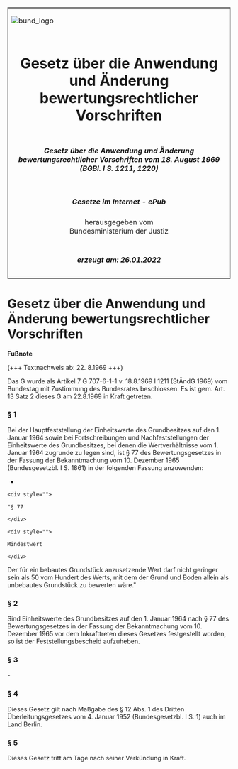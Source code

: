 <span id="DECKBLATT.html"></span>

<table border="0" frame="border" width="100%">

<tr valign="top">

<td align="left">

![bund\_logo](BfJ_2021_Web_de_de.gif)

</td>

<td align="right">

 

</td>

</tr>

<tr align="center" valign="middle">

<td colspan="2">

# Gesetz über die Anwendung und Änderung bewertungsrechtlicher Vorschriften

</td>

</tr>

<tr align="center" valign="middle">

<td colspan="2">

##### Gesetz über die Anwendung und Änderung bewertungsrechtlicher Vorschriften vom 18. August 1969 (BGBl. I S. 1211, 1220)

</td>

</tr>

<tr align="center" valign="middle">

<td colspan="2">

  
  

##### Gesetze im Internet - ePub  
  
herausgegeben vom  
Bundesministerium der Justiz

</td>

</tr>

<tr align="center" valign="bottom">

<td colspan="2">

  
  

##### erzeugt am: 26.01.2022

</td>

</tr>

</table>

<span id="BJNR112200969.html"></span>

# Gesetz über die Anwendung und Änderung bewertungsrechtlicher Vorschriften

<div>

  
**Fußnote**

<div class="jnhtml">

<div>

<div class="jurAbsatz">

(+++ Textnachweis ab: 22. 8.1969 +++)

</div>

<div class="jurAbsatz">

  
Das G wurde als Artikel 7 G 707-6-1-1 v. 18.8.1969 I 1211 (StÄndG 1969)
vom Bundestag mit Zustimmung des Bundesrates beschlossen. Es ist gem.
Art. 13 Satz 2 dieses G am 22.8.1969 in Kraft getreten.

</div>

</div>

</div>

</div>

<span id="BJNR112200969BJNE000100317.html"></span>

### § 1  

<div>

<div class="jnhtml">

<div>

<div class="jurAbsatz">

Bei der Hauptfeststellung der Einheitswerte des Grundbesitzes auf den 1.
Januar 1964 sowie bei Fortschreibungen und Nachfeststellungen der
Einheitswerte des Grundbesitzes, bei denen die Wertverhältnisse vom 1.
Januar 1964 zugrunde zu legen sind, ist § 77 des Bewertungsgesetzes in
der Fassung der Bekanntmachung vom 10. Dezember 1965 (Bundesgesetzbl. I
S. 1861) in der folgenden Fassung anzuwenden:

  - 
    
    <div style="">
    
    "§ 77
    
    </div>
    
    <div style="">
    
    Mindestwert
    
    </div>

Der für ein bebautes Grundstück anzusetzende Wert darf nicht geringer
sein als 50 vom Hundert des Werts, mit dem der Grund und Boden allein
als unbebautes Grundstück zu bewerten wäre."

</div>

</div>

</div>

</div>

<span id="BJNR112200969BJNE000200317.html"></span>

### § 2  

<div>

<div class="jnhtml">

<div>

<div class="jurAbsatz">

Sind Einheitswerte des Grundbesitzes auf den 1. Januar 1964 nach § 77
des Bewertungsgesetzes in der Fassung der Bekanntmachung vom 10.
Dezember 1965 vor dem Inkrafttreten dieses Gesetzes festgestellt worden,
so ist der Feststellungsbescheid aufzuheben.

</div>

</div>

</div>

</div>

<span id="BJNR112200969BJNE000300317.html"></span>

### § 3  

<div>

<div class="jnhtml">

<div>

<div class="jurAbsatz">

\-

</div>

</div>

</div>

</div>

<span id="BJNR112200969BJNE000400317.html"></span>

### § 4  

<div>

<div class="jnhtml">

<div>

<div class="jurAbsatz">

Dieses Gesetz gilt nach Maßgabe des § 12 Abs. 1 des Dritten
Überleitungsgesetzes vom 4. Januar 1952 (Bundesgesetzbl. I S. 1) auch
im Land Berlin.

</div>

</div>

</div>

</div>

<span id="BJNR112200969BJNE000500317.html"></span>

### § 5  

<div>

<div class="jnhtml">

<div>

<div class="jurAbsatz">

Dieses Gesetz tritt am Tage nach seiner Verkündung in Kraft.

</div>

</div>

</div>

</div>
